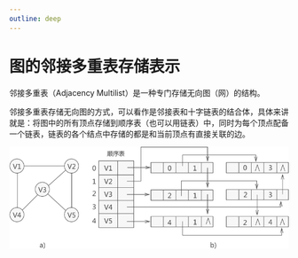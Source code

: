 ```yaml
---
outline: deep
---
```


# 图的邻接多重表存储表示

邻接多重表（Adjacency Multilist）是一种专门存储无向图（网）的结构。

邻接多重表存储无向图的方式，可以看作是邻接表和十字链表的结合体，具体来讲就是：将图中的所有顶点存储到顺序表（也可以用链表）中，同时为每个顶点配备一个链表，链表的各个结点中存储的都是和当前顶点有直接关联的边。

![img](./assets/2-220H41529315O.gif)
